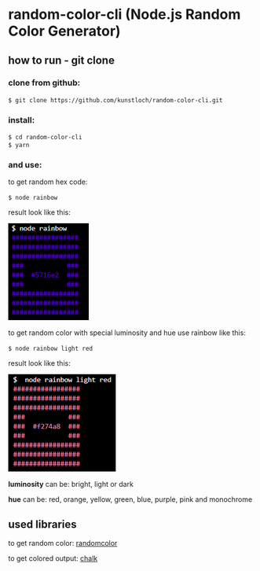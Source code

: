 # random-color-cli (Node.js Random Color Generator)

## how to run - git clone

### clone from github:

` $ git clone https://github.com/kunstloch/random-color-cli.git `

### install:

```
$ cd random-color-cli
$ yarn 
```

### and use:

to get random hex code:

``$ node rainbow``

result look like this:

![random-color-box](./rainbow02.PNG)


to get random color with special luminosity and hue use rainbow like this:

`` $ node rainbow light red ``


result look like this:

![random-color-box](./rainbow01.PNG)

**luminosity** can be: bright, light or dark


**hue** can be: red, orange, yellow, green, blue, purple, pink and monochrome

## used libraries

to get random color: [randomcolor](https://www.npmjs.com/package/randomcolor)

to get colored output: [chalk](https://www.npmjs.com/package/chalk)

